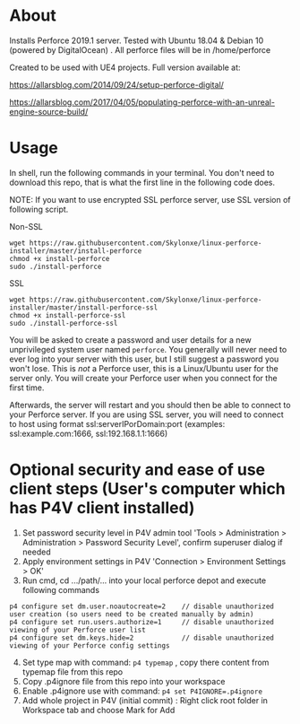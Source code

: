 # About

Installs Perforce 2019.1 server. Tested with Ubuntu 18.04 & Debian 10 (powered by DigitalOcean) .
All perforce files will be in /home/perforce

Created to be used with UE4 projects.
Full version available at:

https://allarsblog.com/2014/09/24/setup-perforce-digital/

https://allarsblog.com/2017/04/05/populating-perforce-with-an-unreal-engine-source-build/

# Usage

In shell, run the following commands in your terminal. You don't need to download this repo, that is what the first line in the following code does.

NOTE: If you want to use encrypted SSL perforce server, use SSL version of following script.

Non-SSL

```shell
wget https://raw.githubusercontent.com/Skylonxe/linux-perforce-installer/master/install-perforce
chmod +x install-perforce
sudo ./install-perforce
```

SSL

```shell
wget https://raw.githubusercontent.com/Skylonxe/linux-perforce-installer/master/install-perforce-ssl
chmod +x install-perforce-ssl
sudo ./install-perforce-ssl
```

You will be asked to create a password and user details for a new unprivileged system user named `perforce`. You generally will never need to ever log into your server with this user, but I still suggest a password you won't lose. This is *not* a Perforce user, this is a Linux/Ubuntu user for the server only. You will create your Perforce user when you connect for the first time.

Afterwards, the server will restart and you should then be able to connect to your Perforce server. If you are using SSL server, you will need to connect to host using format ssl:serverIPorDomain:port (examples: ssl:example.com:1666, ssl:192.168.1.1:1666)
        
# Optional security and ease of use client steps (User's computer which has P4V client installed)

1. Set password security level in P4V admin tool 'Tools > Administration > Administration > Password Security Level', confirm superuser dialog if needed
2. Apply environment settings in P4V 'Connection > Environment Settings > OK'
3. Run cmd, cd .../path/... into your local perforce depot and execute following commands
```
p4 configure set dm.user.noautocreate=2    // disable unauthorized user creation (so users need to be created manually by admin)
p4 configure set run.users.authorize=1     // disable unauthorized viewing of your Perforce user list
p4 configure set dm.keys.hide=2            // disable unauthorized viewing of your Perforce config settings
```
4. Set type map with command: 
```p4 typemap```
, copy there content from typemap file from this repo
5. Copy .p4ignore file from this repo into your workspace
6. Enable .p4ignore use with command: 
```p4 set P4IGNORE=.p4ignore```
7. Add whole project in P4V (initial commit) : Right click root folder in Workspace tab and choose Mark for Add


